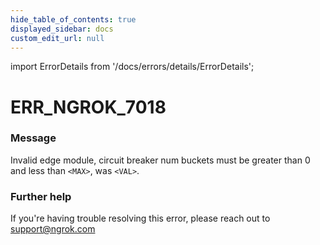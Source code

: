```yaml
---
hide_table_of_contents: true
displayed_sidebar: docs
custom_edit_url: null
---
```


import ErrorDetails from '/docs/errors/details/ErrorDetails';

# ERR_NGROK_7018

### Message
Invalid edge module, circuit breaker num buckets must be greater than 0 and less than `<MAX>`, was `<VAL>`.

### Further help
If you're having trouble resolving this error, please reach out to [support@ngrok.com](mailto:support@ngrok.com?subject=Help%20with%20ERR_NGROK_7018)

<ErrorDetails error='err_ngrok_7018' />
